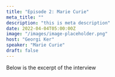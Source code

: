 ```yaml
---
title: "Episode 2: Marie Curie"
meta_title: ""
description: "this is meta description"
date: 2022-04-04T05:00:00Z
image: "/images/image-placeholder.png"
host: "Georgi Ker"
speaker: "Marie Curie"
draft: false
---
```


Below is the excerpt of the interview

